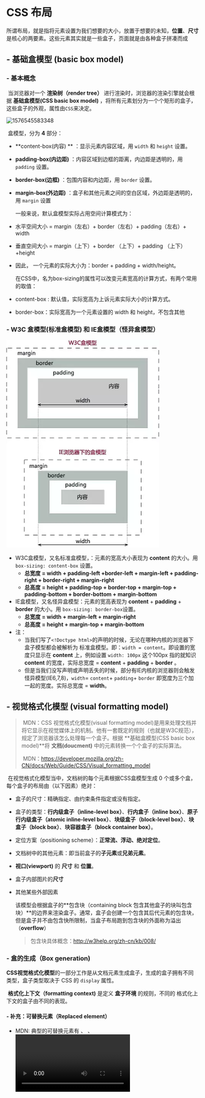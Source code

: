 # CSS 布局

​		所谓布局，就是指将元素设置为我们想要的大小，放置于想要的未知，**位置**、**尺寸** 是核心的两要素。这些元素其实就是一些盒子，页面就是由各种盒子拼凑而成

## - 基础盒模型 (basic box model)

### - 基本概念		

​		当浏览器对一个 **渲染树（render tree）** 进行渲染时，浏览器的渲染引擎就会根据 **基础盒模型(CSS basic box model)** ，将所有元素划分为一个个矩形的盒子，这些盒子的外观，属性由`CSS`来决定。



![1576545583348](../../../../AppData/Roaming/Typora/typora-user-images/1576545583348.png)

​		盒模型，分为 **4** 部分：

- **content-box(内容) **  ：显示元素内容区域，用 `width` 和 `height` 设置。

- **padding-box(内边距)** ：内容区域到边框的距离，内边距是透明的，用 `padding` 设置。

- **border-box(边框)** ：包围内容和内边距，用 `border` 设置。

- **margin-box(外边距)** ：盒子和其他元素之间的空白区域，外边距是透明的，用 `margin` 设置

  

  一般来说，默认盒模型实际占用空间计算模式为：

- 水平空间大小 = margin（左右）+ border（左右）+ padding（左右）+ width

- 垂直空间大小 = margin（上下）+ border （上下）+ padding （上下）+height

- 因此， 一个元素的实际大小为：border + padding + width/height。

  

  在CSS中，名为box-sizing的属性可以改变元素宽高的计算方式，有两个常用的取值：

- content-box : 默认值，实际宽高为上诉元素实际大小的计算方式。

- border-box：实际宽高为一个元素设置的 width 和 height，不包含其他

### - W3C 盒模型(标准盒模型) 和 IE盒模型（怪异盒模型）

![1576579181212](assets/1576579181212.png)

- W3C盒模型，又名标准盒模型，：元素的宽高大小表现为 **content** 的大小。用 `box-sizing: content-box` 设置。
  - **总宽度 = width + padding-left +border-left + margin-left + padding-right + border-right + margin-right**
  - **总高度 = height + padding-top + border-top + margin-top + padding-bottom + border-bottom + margin-bottom**
- IE盒模型，又名怪异盒模型：元素的宽高表现为 **content** + **padding** +  **border** 的大小。用 `box-sizing: border-box`设置。
  - **总宽度 = width + margin-left + margin-right**
  - **总高度 = height + margin-top + margin-bottom**
- 注：
  - 当我们写了`<!Doctype html>`的声明的时候，无论在哪种内核的浏览器下盒子模型都会被解析为 标准盒模型。即：`width = content`。即设置的宽度只显示在 **content** 上，例如设置 `width: 100px`  这个100px 指的就知识 **content** 的宽度，实际总宽度 =  **content** + **padding** + **border** 。
  - 但是当我们没写声明或声明丢失的时候，部分有IE内核的浏览器则会触发怪异模型(IE6,7,8)，`width`= `content`+ `padding`+ `border` 即宽度为三个加一起的宽度。实际总宽度 = **width**。



## - 视觉格式化模型 (visual formatting model)

> ​	MDN：CSS 视觉格式化模型(visual formatting model)是用来处理文档并将它显示在视觉媒体上的机制。他有一套既定的规则（也就是W3C规范），规定了浏览器该怎么处理每一个盒子。根据 **基础盒模型(CSS basic box model)**将 **文档(doucment)** 中的元素转换一个个盒子的实际算法。
>
> ​	MDN：https://developer.mozilla.org/zh-CN/docs/Web/Guide/CSS/Visual_formatting_model

​		在视觉格式化模型当中，文档树的每个元素根据CSS盒模型生成 0 个或多个盒，每个盒子的布局由（以下因素）绝对：

- 盒子的尺寸：精确指定、由约束条件指定或没有指定。

- 盒子的类型：**行内级盒子（inline-level box）**、**行内盒子（inline box）**、**原子行内级盒子（atomic inline-level box）**、**块级盒子（block-level box）**、**块盒子（block box）**、**块容器盒子（block container box）**。

- 定位方案（positioning scheme）：**正常流、浮动、绝对定位**。

- 文档树中的其他元素：即当前盒子的**子元素**或**兄弟元素**。

- **视口(viewport)** 的 **尺寸** 和 **位置**。

- 盒子内部图片的**尺寸**

- 其他某些外部因素

  

  该模型会根据盒子的**包含块（containing block 包含其他盒子的块叫包含块）**的边界来渲染盒子。通常，盒子会创建一个包含其后代元素的包含块，但是盒子并不由包含快所限制，当盒子布局跑到包含块的外面称为溢出（**overflow**）

  > 包含块具体概念：http://w3help.org/zh-cn/kb/008/



### - 盒的生成（Box generation)

​		**CSS视觉格式化模型**的一部分工作是从文档元素生成盒子，生成的盒子拥有不同类型，盒子类型取决于 CSS 的 `display` 属性。

​		**格式化上下文（formatting context)** 是定义 **盒子环境** 的规则，不同的 格式化上下文的盒子由不同的表现。



#### - 补充：可替换元素（Replaced element）

- MDN: 典型的可替换元素有 <img>、 <object>、 <video> 和 表单元素，如<textarea>、 <input> 。 某些元素只在一些特殊情况下表现为可替换元素，例如 <audio> 和 <canvas> 。 通过 CSS content 属性来插入的对象 被称作 匿名可替换元素（anonymous replaced elements）。

- 简单的讲，可替换元素就是在源代码中不能直接看出他的要显示的内容的元素。比如<img>元素要通过src属性告诉浏览器显示什么内容的图片。

  

- #### 块级元素（block-level elements）

- 元素的 `display` 为 `block、list-item、table` 时，它就是块级元素。
- 一个块级元素会被格式化一个块，默认按照垂直方向依次排列。
- 元素是否是块级元素仅是元素本身的属性，并不直接用于格式化上下文的创建或布局。



#### - 块级盒子（block-level boxes）

- 块级盒子用于描述它于父、兄弟元素之间的行为。

- 每个块级元素至少生成一个块级盒子，称为**主块级盒子（principal block-level box）**，某些元素，比如 `li`，生成额外的盒子来放置项目符号。
- 每个块级盒子都会参与 **块级格式上下文（block formatting context）**的创建。
- **主块级盒子**将包含后代元素生成的盒子以及生成的内容，也是可以使用**定位方案**的盒子。



#### - 块容器盒（block container boxes）

- 块容器盒描述的是当前盒子与其后代之间的关系，也就是说主要用于确定子元素的定位、布局等。

- 块容器盒子要么只包含其他的块级盒子，要么只包含行内盒子并同时创建一个**行内格式化上下文（inline formatting context）**。

- 有些块级盒子并不是块容器盒子，比如**表格**，**可替换元素**不是块容器盒。相反一些块容器盒，比如**非替换行内块以及非替换表格单元格**，不是块级盒子。

- 一个同时是块容器盒子的块级盒子称为 **块盒子（block box）**。


![1576585732820](assets/1576585732820.png)

#### - 块盒子（block boxes）

- 一个同时是块容器盒子的块级盒子称为 **块盒子**
- 分为具名块盒子 和 匿名块盒子

#### - 匿名块盒子（Anonymous block boxes）

- 在某些时候需要进行视觉格式化时，需要添加一些增补性的盒子，这些盒子不能被 CSS 选择符选中，因此称匿名盒子。

  - 不能被 CSS 选择符选中意味着不能用样式表添加样式，这意味对于可继承属性，取父元素的值（`inherit`），而所有不可继承的属性，取初始值（`initial`）。

  - 块容器要么**只包含行内级盒子**，要么**只包含块级盒子**，**但通常文档会同时包含两者**，在这种情况下，**将创建匿名块盒子来包含毗邻的行内级盒子**。

    ```html
     <div>
          第一个匿名块盒：被p标签包含的文本
          <p>块级盒子 block-level box</p>
          第二个匿名块盒：被p标签包含的文本
      </div>
    ```

  - 另一种将创建匿名块盒的情况是，**一个行内盒包含了一个或几个块盒子，在这种情况下，包含块盒子的盒子将拆分为两个行内盒子放置于块盒子前后，然后分别由两个匿名块盒子包含**，这样块盒子就与两个包含行内元素的匿名块盒子形成了兄弟关系。

    ```js
    <style>
        p {
            display: inline;
            border: 1px solid red;
        }
        span {
            display: block;
        }
    </style>
    <p>
        <span>This is the content of SPAN.</span>
    </p>
    ```

    ![1576585169377](assets/1576585169377.png)

    - 说明如果行内盒包含多个块盒，并且这些块盒之间没有夹杂内容，将在这些块盒前后创建匿名块盒，即使其前后内容为空。



#### - 行内级元素（inline-level elements）

- 当元素的 `display` 为 `inline、inline-block、inline-table`，称它为**行内级元素**。
- 视觉上它将内容与其他行内级元素排列为多行，典型的如**段落内容，有文本（可以有多种格式，比如强调文本）或图片，都是行内级元素。**



#### - 行内级盒子（inline-level boxes）

- 行内级元素生成**行内级盒子**，该盒子会参与 **行内格式化上下文（inline formatting context）**
- 行内级盒子分为行内盒盒原子行内级盒子。



#### - 行内盒子（inline boxes)

- **参与生成行内格式化上下文**的行内级盒子称为行内盒子。
- 所有 `display: inline` 的非替换元素生成的盒是行内盒子。



#### - 原子行内级盒子（atomic inline-level boxes)

- 不参与生成行内格式化上下文的行内级盒子称为原子行内级盒子。

- 这些盒子可替换成行内元素，或 `display` 值为 `inline-block` 或 `inline-table` 的元素生成，向原子一样，不能拆分成多个(盒)，因为无法换行。

  ```html
  <style>
    span {
      display:inline; /* default value*/
    }
  </style>
  <div style="width:10em;">
   span 里的文本 <span>可以
   分成多行因为</span>它是个行内盒子。
  </div>
  ```

  ![1576586847303](assets/1576586847303.png)

  ```html
  <style>
    span {
      display:inline-block;
    }
  </style>
  <div style="width:10em;">
     span 里的文本 <span>不能分成多行
     因为它</span> 是个原子行内级盒子。
  </div>
  ```

  

  ![](assets/1576586803649.png)

  ![1576587126795](assets/1576587126795.png)





#### - 匿名行内盒子（anonymous inline boxes）

- 类似于块盒，CSS引擎有时候也会自动创建一些行内盒子。这些行内盒子无法被选择符选中，因此是匿名的。它们从父元素那里继承可继承属性，其他属性保持默认值 `initial`。
- 一种常见的情况是 CSS引擎会自动为**包含在块盒子中的文本创建一个行内格式化上下文**，在这种情况下，这些文本会被一个足够大的匿名行内盒子所包含。但是如果仅包含空格则有可能不会生成匿名行内盒子，因为空格有可能会由于 `white-space` 的设置而被移除，从而导致最终的实际内容为空。



#### - 行盒子（line boxes)

- 行盒子由行内格式化上下文（inline formatting context）产生的盒子，用来显示一行文本。
- 在块盒子内部，行盒子总是从块盒子的一遍排版到另一边，当有浮动元素时，行盒子从左浮动的元素的右边缘排版到右浮动的左边缘。



#### - Run-in 盒子

- Run-in 盒子由 `display: run-in` 定义，其盒类型取决于紧随其后的盒子的类型，Run-in盒子可以用来在可能的情况下将标题嵌入文章的第一个段落中。
- **在CSS2.1的标准中移除了，但可能会在 CSS3 中作为一个实验性的内容再次加入。**



#### - 影响盒子类型的 display 属性 

**CSS2.2**

display属性的值有很多：

 block | list-item |

 inline-block | inline |

table | inline-table | table-row-group | table-header-group | table-footer-group | table-row | table-column-group | table-column | table-cell | table-caption | none | inherit

初始值（默认值）为：inline

可应用于：所有元素

- **block**：元素会生成一个块盒。准确的说是产生块级盒子
- **inline-block**：这个值使一个元素尝试一个行内级块容器（inline-level block container）。行内块（inline-block）的内部被格式化为一个块盒子(block box)，这个元素自身被格式化为一个原子行内盒。准确的说是产生行内块级盒子。
- **inline**：这个值使一个元素产生一个或多个行内盒子（inline boxes)
- **list-item**：这个值使一个元素产生一个主块级盒子盒一个标记盒子（marker box）。（例如 `<li>`)。
- **none：**这个值使一个元素不出现在格式化结构中（在可视化媒体中，该元素不产生盒也不影响布局）。他的后代元素也不产生任何盒子。这个元素和他的内容被完全地从格式化结构中移除。在他的后代元素中重写display的值不会对已有的行为有影响。
  - 注意：display属性值为“none”的元素不产生任何盒子，即使是不可见的盒子。但是在CSS的机制中可以让一个不可见的元素在格式化结构中产生一个可以影响格式（或者说布局）的透明的盒子。使用visibility属性的hidden值实现。 
- **table, inline-table, table-row-group, table-header-group, table-footer-group, table-row, table-column-group, table-column, table-cell, table-caption**：这些值使一个元素表现得像是表格元素。



### - 定位方案

​		一旦生成盒子以后，CSS引擎就需要定位它们以完成布局。下面是定位盒子时可能使用的规则：

- 常规流：包括**块级盒子的块格式化（block formatting)**，**行内级盒子的行内格式化**以及**块级与行内级盒子的 `position` 属性为(`static` 或 `relative`),并且 `float` 为 `none`**。
- 浮动：将盒子从普通流中单独拎出来，将其放到外层盒子的某一边。
- 绝对定位：按照绝对位置来定位盒子，其位置根据盒子的包含元素所建立的绝对坐标系来计算，因此绝对定位元素有可能会覆盖其他元素。

#### - 常规流（文档流 normol flow）

​		如果你打开一个没有用任何CSS来改变页面布局的网页，那么网页元素就会排列在一个常规流（**normal flow**）之中。

​		在常规流中，盒子会依次放置，在**块级格式上下文中**，盒子在垂直方向依次排列；而在**行内格式化上下文**中，盒子则水平排列。

- **块级盒子(block-level boxes)** 与创建 **块级格式化上下文(Block formatting contexts)** 有关；
- **行内级盒子(inline-level boxes)** 与创建 **行内级格式化上下文(Inline formatting contexts)** 有关。



##### - 块格式化上下文（BFC，Block formatting contexts）



**1. 定义**：

- BFC 英文全称是：Block formatting contexts，直译为 “块格式化上下文”。
- BFC 实际上就是页面中的一块渲染区域，该区域与其他区域隔离开来。容器里面的子元素不会影响到外部，外部的元素也不会影响到容器里面的子元素。
- 一个BFC 包含创建该上下文元素的所有子元素，但不包括创建了新BFC的子元素的内部元素。（也就是一个元素不能同时存在于两个 BFC 中 ）

**简单来说：BFC 就是一个独立不干扰外界也不受外界干扰的盒子。**



**2. BFC生成**：满足下列条件之一，会为其内容建立新的块格式化上下文 BFC ：

- 根元素或其他包含它的元素。

- 浮动元素，即 `float` 的值不为 `none`。
- 绝对定位的元素，`position` 的值为 `absolute` 或 `fixed`。
- 非块盒子的块容器盒子，例如行内块 `inline-blocks` (元素具有`display:inline-block`)。
- 表格单元格  (元素具有`display:table-cell`,表格单元格默认属性)
- 表格标题 (元素具有`display:table-caption`,表格标题默认属性)
- `overflow` 不为 `visible` 的块盒子，（除非该值被传播到视口 viewport）
- 弹性盒子 flex boxe是 (元素具有`display:flex`或`inline-flex` ) ——CSS 3 新增
- display: flow-root 可以创建无副作用的BFC ——CSS 3 新增
- column-span: all 应当总是会创建一个新的格式化上下文，即便具有 column-span: all 的元素并不被包裹在一个多列容器中。

一个块级格式化上下文包括创建它的元素内部的所有内容，出来会创建新的块级格式化上下文的元素。



**3. BFC 渲染规则**

- BFC 内部的盒子会在垂直方向，一个接一个的放置。
- BFC 内的垂直方向的盒子距离以 margin 属性为准，属于同一个块级格式上下文中的相邻块级盒的垂直 margin 可能会叠加（margin collapse）。
- 每个盒子的左侧最外层边界（margin box 的左边）与包含块（border box） 的左边相接触（对于从左往右的格式化，否则相反）。即使存在浮动也是如此（尽管盒里的行盒可能由于浮动而收缩），除非盒创建了一个新的块格式化上下文（在这种情况下 盒子本身可能会由于浮动而变窄）。
- BFC 的区域不会与 float box 折叠。（利用这个特性可以做自适应窗口大小）。
- BFC 就是页面上的一个隔离的独立容器，容器里面的子元素不会影响到外面的元素。反之也是如此。
- 计算 BFC 的高度也会受到浮动元素的影响，浮动元素参与计算（清除浮动的原理）。



**4. BFC 的主要作用**：

- 1. **阻止元素被浮动元素覆盖（防止高度塌陷）**

  ```html
  div {
      border: 1px solid red;
    	/* 创建新的 BFC */  
      /* overflow: hidden */
  }
  p {
      float: left;
      background-color: blue;
  }
  
  <div>
  	<p>浮动元素</p>
  </div>
  ```

  ![1576738235518](assets/1576738235518.png)

  - 可以看出 div 盒子的高度没有所包含的 浮动的 p 盒子高度搞，产生了高度塌陷。
  - 原因是：对于正常流中的块级非替换元素，如果其 overflow 最终计算结果为 visible，那么高度只会考虑在其标准流中的子元素（比如，浮动和绝对定位的盒子是会被忽略的，相对定位的盒子只会考虑其未被定位前的位置）。
  - 创建 BFC 后 div 盒子在高度上能包裹住 浮动的 p 盒子了

  ![1576738266665](assets/1576738266665.png)

  - ##### 建立块格式化上下文的元素的高度如下所述计算：

    - 如果该元素只有行内级子元素，其高度为最上行盒的顶部到最下行盒的底部的距离。
    - 如果该元素有块级元素，其高度为最上块级盒子的上外边距边缘到最下块级子盒的下外边距边缘的距离。
    - 绝对定位子元素会被忽略，相对定位盒子不需要考虑其唯一。注意子盒可能是匿名块盒子。
    - 此外，如果该元素有下外边距边缘低于该元素下内容边缘的浮动子元素，那么高度将增大来包含那些边缘。只有参与本块格式化上下文的浮动才考虑在内，比如，在绝对定位后代中的或其他浮动中的浮动就不考虑。

- 2. **防止 margin 折叠**

  ```html
  .box{
      border: 1px solid red;
      margin: 20px 0;
  }
  .parent {
      background: #ccc;
      /* 创建 BFC */
      /* overflow: hidden; */
  }
  
  <div class="box">box1</div>
  <div class="parent">
      <div class="box">box2</div>
  </div>
  ```

  ![1576741328293](assets/1576741328293.png)

  - 可以看到，box2  即使包含在另一个块盒子中，但是如果和 box1 在同一个 BFC 且相邻，一样会产生 margin 折叠。

  - 这时如果让 box2 处于一个新的 BFC 下，则其与处于另一个 BFC 的 box1 不会产生 margin 折叠

    ![1576741456180](assets/1576741456180.png)



- 3.  **用于多列布局**（后续补充）
  





**注：在 MDN 中依然把 flexbox 跟 gridbox 算在 BFC中，但在最新的规范中，已经从 BFC 中分离出去，成为独立的一个 CSS 模块。**





##### - 行内格式化上下文（IFC, Inline formatting contexts）

**1. 定义**：

​		IFC（Inline Formatting Contexts)，直译为“行内格式化上下文”。IFC 由一个不包含块级盒子的块容器盒生成。



**2. IFC 的生成**：

- 块级元素中仅包含行内级元素
- 注：形成条件非常简单，需要注意的是当 IFC 中有块级元素插入时，会产生两个匿名行内盒子将父元素分割开来，产生两个IFC。

**相关知识点**：顶线、中线、基线、底线，以及行距、半行距、font-size 大小、line-height 大小：

![img](assets/ZHQ{7(F5EP1)GN16OO_34TV.png)

- inline-box 行内框，高度由 font-size 决定。
- line-box 行框，高度该行框内最大高度的行内框决定。
- content area 内容区域，高度是font-size 盒 padding 的和。
- containing box 包含块，最外层的包裹盒子

![1576762380131](assets/1576762380131.png)

line-height 的计算方法：

- 固定值，如果设置了固定值，如 20px，那么行高即为 20px
- 百分比，当前 `font-size * 百分比`，即为行高
- normal 或数字，nomal 则是浏览器默认设置的值，一般为1.2，如果是自定义的数值，比如 1.5 那么行高即为 `font-size * 1.5`

**3. IFC 的渲染规则**：

- 在一个行内格式化上下文中，盒是一个接一个**水平**放置的，从包含块顶部开始。
- 行内元素水平方向上的 margin/border/padding 生效，垂直方向样式空间不会被计算。
- 当几个行内元素不能在一个单独的行盒中水平放置时，它们会被分配给两个或更多的（vertically-stacked line boxes）垂直栈上的行盒，因此，一个段落是很多行盒的垂直栈。这些行盒不会在垂直方向上被分离（除非在其他地方有特殊规定），并且它们也不重叠。
- 每一行将生成一个行盒，包括该行所有的盒子，行盒的宽度是由包含块和存在的浮动来决定
- 垂直方向上，当行内元素的高度比行盒要低，那么 `vertical-align` 属性决定垂直方向上的对齐方式，默认对齐为baseline（基线）。
- 水平方向上，当行内元素的总宽度比行盒要小，那么行内元素在水平方向上的分布由 `text-align` 决定。
- 水平方向上，当行内元素的总宽度超过了行盒，那么行内元素会被分配到多个行盒中去，如果设置了不可拆行等属性，那么行内元素会溢出行盒。
- 行盒的左右两边都会触碰到包含快，而 float 元素则会被放置在行盒盒包含块边缘的中间位置。



**4. 作用**：

- 行内元素按照 `text-align` 进行水平居中
- 行内元素撑开父元素高度，通过 `vertical-align` 属性进行垂直居中

```html
p {
    border: 1px solid gray;
    text-align: center;
}

.big {
    font-size: 60px;
    vertical-align: middle;
}

<p>hello <span class="big">world</span> inline formating context</p>
```

![1576762489464](assets/1576762489464.png)



##### - 相对定位



#### - 浮动（float）



#### - 绝对定位（absoult positioning）